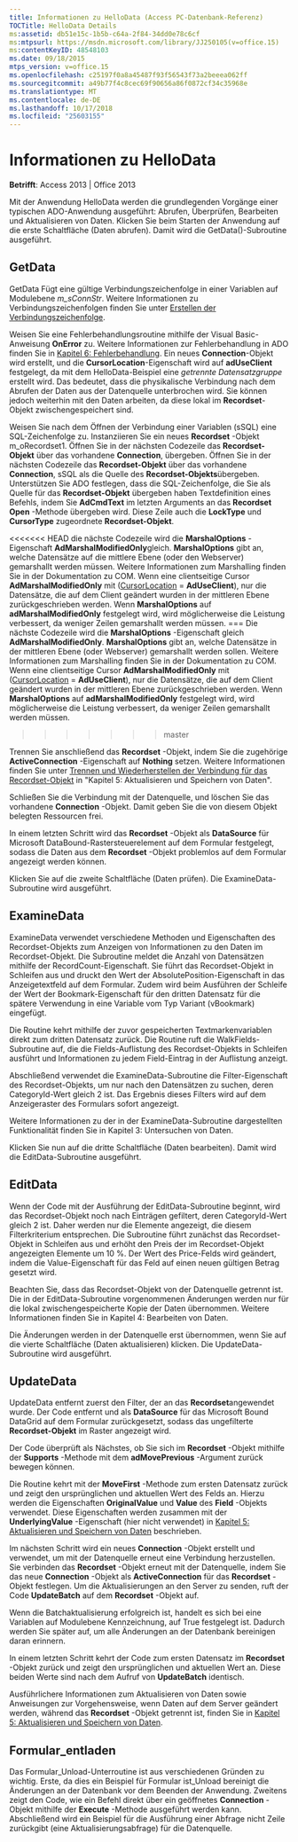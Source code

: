 ```yaml
---
title: Informationen zu HelloData (Access PC-Datenbank-Referenz)
TOCTitle: HelloData Details
ms:assetid: db51e15c-1b5b-c64a-2f84-34dd0e78c6cf
ms:mtpsurl: https://msdn.microsoft.com/library/JJ250105(v=office.15)
ms:contentKeyID: 48548103
ms.date: 09/18/2015
mtps_version: v=office.15
ms.openlocfilehash: c25197f0a8a45487f93f56543f73a2beeea062ff
ms.sourcegitcommit: a49b77f4c8cec69f90656a86f0872cf34c35968e
ms.translationtype: MT
ms.contentlocale: de-DE
ms.lasthandoff: 10/17/2018
ms.locfileid: "25603155"
---
```

# <a name="hellodata-details"></a>Informationen zu HelloData


**Betrifft**: Access 2013 | Office 2013

Mit der Anwendung HelloData werden die grundlegenden Vorgänge einer typischen ADO-Anwendung ausgeführt: Abrufen, Überprüfen, Bearbeiten und Aktualisieren von Daten. Klicken Sie beim Starten der Anwendung auf die erste Schaltfläche (Daten abrufen). Damit wird die GetData()-Subroutine ausgeführt.

## <a name="getdata"></a>GetData

GetData Fügt eine gültige Verbindungszeichenfolge in einer Variablen auf Modulebene *m\_sConnStr*. Weitere Informationen zu Verbindungszeichenfolgen finden Sie unter [Erstellen der Verbindungszeichenfolge](creating-the-connection-string.md).

Weisen Sie eine Fehlerbehandlungsroutine mithilfe der Visual Basic-Anweisung **OnError** zu. Weitere Informationen zur Fehlerbehandlung in ADO finden Sie in [Kapitel 6: Fehlerbehandlung](chapter-6-error-handling.md). Ein neues **Connection**-Objekt wird erstellt, und die **CursorLocation**-Eigenschaft wird auf **adUseClient** festgelegt, da mit dem HelloData-Beispiel eine *getrennte Datensatzgruppe* erstellt wird. Das bedeutet, dass die physikalische Verbindung nach dem Abrufen der Daten aus der Datenquelle unterbrochen wird. Sie können jedoch weiterhin mit den Daten arbeiten, da diese lokal im **Recordset**-Objekt zwischengespeichert sind.

Weisen Sie nach dem Öffnen der Verbindung einer Variablen (sSQL) eine SQL-Zeichenfolge zu. Instanziieren Sie ein neues **Recordset** -Objekt m\_oRecordset1. Öffnen Sie in der nächsten Codezeile das **Recordset-Objekt** über das vorhandene **Connection**, übergeben. Öffnen Sie in der nächsten Codezeile das **Recordset-Objekt** über das vorhandene **Connection**, sSQL als die Quelle des **Recordset-Objekts**übergeben. Unterstützen Sie ADO festlegen, dass die SQL-Zeichenfolge, die Sie als Quelle für das **Recordset-Objekt** übergeben haben Textdefinition eines Befehls, indem Sie **AdCmdText** im letzten Arguments an das **Recordset** **Open** -Methode übergeben wird. Diese Zeile auch die **LockType** und **CursorType** zugeordnete **Recordset-Objekt**.

<<<<<<< HEAD die nächste Codezeile wird die **MarshalOptions** -Eigenschaft **AdMarshalModifiedOnly**gleich. **MarshalOptions** gibt an, welche Datensätze auf die mittlere Ebene (oder den Webserver) gemarshallt werden müssen. Weitere Informationen zum Marshalling finden Sie in der Dokumentation zu COM. Wenn eine clientseitige Cursor **AdMarshalModifiedOnly** mit ([CursorLocation](cursorlocation-property-ado.md) = **AdUseClient**), nur die Datensätze, die auf dem Client geändert wurden in der mittleren Ebene zurückgeschrieben werden. Wenn **MarshalOptions** auf **adMarshalModifiedOnly** festgelegt wird, wird möglicherweise die Leistung verbessert, da weniger Zeilen gemarshallt werden müssen.
=== Die nächste Codezeile wird die **MarshalOptions** -Eigenschaft gleich **AdMarshalModifiedOnly**. **MarshalOptions** gibt an, welche Datensätze in der mittleren Ebene (oder Webserver) gemarshallt werden sollen. Weitere Informationen zum Marshalling finden Sie in der Dokumentation zu COM. Wenn eine clientseitige Cursor **AdMarshalModifiedOnly** mit ([CursorLocation](cursorlocation-property-ado.md) = **AdUseClient**), nur die Datensätze, die auf dem Client geändert wurden in der mittleren Ebene zurückgeschrieben werden. Wenn **MarshalOptions** auf **adMarshalModifiedOnly** festgelegt wird, wird möglicherweise die Leistung verbessert, da weniger Zeilen gemarshallt werden müssen.
>>>>>>> master

Trennen Sie anschließend das **Recordset** -Objekt, indem Sie die zugehörige **ActiveConnection** -Eigenschaft auf **Nothing** setzen. Weitere Informationen finden Sie unter [Trennen und Wiederherstellen der Verbindung für das Recordset-Objekt](disconnecting-and-reconnecting-the-recordset.md) in "Kapitel 5: Aktualisieren und Speichern von Daten".

Schließen Sie die Verbindung mit der Datenquelle, und löschen Sie das vorhandene **Connection** -Objekt. Damit geben Sie die von diesem Objekt belegten Ressourcen frei.

In einem letzten Schritt wird das **Recordset** -Objekt als **DataSource** für Microsoft DataBound-Rastersteuerelement auf dem Formular festgelegt, sodass die Daten aus dem **Recordset** -Objekt problemlos auf dem Formular angezeigt werden können.

Klicken Sie auf die zweite Schaltfläche (Daten prüfen). Die ExamineData-Subroutine wird ausgeführt.

## <a name="examinedata"></a>ExamineData

ExamineData verwendet verschiedene Methoden und Eigenschaften des Recordset-Objekts zum Anzeigen von Informationen zu den Daten im Recordset-Objekt. Die Subroutine meldet die Anzahl von Datensätzen mithilfe der RecordCount-Eigenschaft. Sie führt das Recordset-Objekt in Schleifen aus und druckt den Wert der AbsolutePosition-Eigenschaft in das Anzeigetextfeld auf dem Formular. Zudem wird beim Ausführen der Schleife der Wert der Bookmark-Eigenschaft für den dritten Datensatz für die spätere Verwendung in eine Variable vom Typ Variant (vBookmark) eingefügt.

Die Routine kehrt mithilfe der zuvor gespeicherten Textmarkenvariablen direkt zum dritten Datensatz zurück. Die Routine ruft die WalkFields-Subroutine auf, die die Fields-Auflistung des Recordset-Objekts in Schleifen ausführt und Informationen zu jedem Field-Eintrag in der Auflistung anzeigt.

Abschließend verwendet die ExamineData-Subroutine die Filter-Eigenschaft des Recordset-Objekts, um nur nach den Datensätzen zu suchen, deren CategoryId-Wert gleich 2 ist. Das Ergebnis dieses Filters wird auf dem Anzeigeraster des Formulars sofort angezeigt.

Weitere Informationen zu der in der ExamineData-Subroutine dargestellten Funktionalität finden Sie in Kapitel 3: Untersuchen von Daten.

Klicken Sie nun auf die dritte Schaltfläche (Daten bearbeiten). Damit wird die EditData-Subroutine ausgeführt.

## <a name="editdata"></a>EditData

Wenn der Code mit der Ausführung der EditData-Subroutine beginnt, wird das Recordset-Objekt noch nach Einträgen gefiltert, deren CategoryId-Wert gleich 2 ist. Daher werden nur die Elemente angezeigt, die diesem Filterkriterium entsprechen. Die Subroutine führt zunächst das Recordset-Objekt in Schleifen aus und erhöht den Preis der im Recordset-Objekt angezeigten Elemente um 10 %. Der Wert des Price-Felds wird geändert, indem die Value-Eigenschaft für das Feld auf einen neuen gültigen Betrag gesetzt wird.

Beachten Sie, dass das Recordset-Objekt von der Datenquelle getrennt ist. Die in der EditData-Subroutine vorgenommenen Änderungen werden nur für die lokal zwischengespeicherte Kopie der Daten übernommen. Weitere Informationen finden Sie in Kapitel 4: Bearbeiten von Daten.

Die Änderungen werden in der Datenquelle erst übernommen, wenn Sie auf die vierte Schaltfläche (Daten aktualisieren) klicken. Die UpdateData-Subroutine wird ausgeführt.

## <a name="updatedata"></a>UpdateData

UpdateData entfernt zuerst den Filter, der an das **Recordset**angewendet wurde. Der Code entfernt und als **DataSource** für das Microsoft Bound DataGrid auf dem Formular zurückgesetzt, sodass das ungefilterte **Recordset-Objekt** im Raster angezeigt wird.

Der Code überprüft als Nächstes, ob Sie sich im **Recordset** -Objekt mithilfe der **Supports** -Methode mit dem **adMovePrevious** -Argument zurück bewegen können.

Die Routine kehrt mit der **MoveFirst** -Methode zum ersten Datensatz zurück und zeigt den ursprünglichen und aktuellen Wert des Felds an. Hierzu werden die Eigenschaften **OriginalValue** und **Value** des **Field** -Objekts verwendet. Diese Eigenschaften werden zusammen mit der **UnderlyingValue** -Eigenschaft (hier nicht verwendet) in [Kapitel 5: Aktualisieren und Speichern von Daten](chapter-5-updating-and-persisting-data.md) beschrieben.

Im nächsten Schritt wird ein neues **Connection** -Objekt erstellt und verwendet, um mit der Datenquelle erneut eine Verbindung herzustellen. Sie verbinden das **Recordset** -Objekt erneut mit der Datenquelle, indem Sie das neue **Connection** -Objekt als **ActiveConnection** für das **Recordset** -Objekt festlegen. Um die Aktualisierungen an den Server zu senden, ruft der Code **UpdateBatch** auf dem **Recordset** -Objekt auf.

Wenn die Batchaktualisierung erfolgreich ist, handelt es sich bei eine Variablen auf Modulebene Kennzeichnung, auf True festgelegt ist. Dadurch werden Sie später auf, um alle Änderungen an der Datenbank bereinigen daran erinnern.

In einem letzten Schritt kehrt der Code zum ersten Datensatz im **Recordset** -Objekt zurück und zeigt den ursprünglichen und aktuellen Wert an. Diese beiden Werte sind nach dem Aufruf von **UpdateBatch** identisch.

Ausführlichere Informationen zum Aktualisieren von Daten sowie Anweisungen zur Vorgehensweise, wenn Daten auf dem Server geändert werden, während das **Recordset** -Objekt getrennt ist, finden Sie in [Kapitel 5: Aktualisieren und Speichern von Daten](chapter-5-updating-and-persisting-data.md).

## <a name="formunload"></a>Formular\_entladen

Das Formular\_Unload-Unterroutine ist aus verschiedenen Gründen zu wichtig. Erste, da dies ein Beispiel für Formular ist\_Unload bereinigt die Änderungen an der Datenbank vor dem Beenden der Anwendung. Zweitens zeigt den Code, wie ein Befehl direkt über ein geöffnetes **Connection** -Objekt mithilfe der **Execute** -Methode ausgeführt werden kann. Abschließend wird ein Beispiel für die Ausführung einer Abfrage nicht Zeile zurückgibt (eine Aktualisierungsabfrage) für die Datenquelle.

